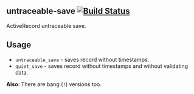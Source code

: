 ## untraceable-save [![Build Status](https://travis-ci.org/vforge/untraceable-save.png)](https://travis-ci.org/vforge/untraceable-save)

ActiveRecord untraceable save.

## Usage

* `untraceable_save` - saves record without timestamps.
* `quiet_save` - saves record without timestamps and without validating data.

**Also**: There are bang (`!`) versions too.
